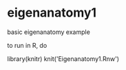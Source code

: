 eigenanatomy1
=============

basic eigenanatomy example

to run in R, do 

library(knitr)
knit('Eigenanatomy1.Rnw')

